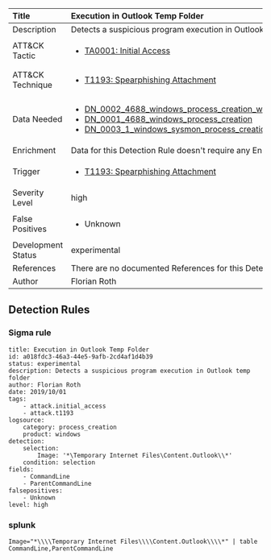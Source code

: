 | Title                | Execution in Outlook Temp Folder                                                                                                                                                 |
|:---------------------|:------------------------------------------------------------------------------------------------------------------------------------------------------------|
| Description          | Detects a suspicious program execution in Outlook temp folder                                                                                                                                           |
| ATT&amp;CK Tactic    |  <ul><li>[TA0001: Initial Access](https://attack.mitre.org/tactics/TA0001)</li></ul>  |
| ATT&amp;CK Technique | <ul><li>[T1193: Spearphishing Attachment](https://attack.mitre.org/techniques/T1193)</li></ul>  |
| Data Needed          | <ul><li>[DN_0002_4688_windows_process_creation_with_commandline](../Data_Needed/DN_0002_4688_windows_process_creation_with_commandline.md)</li><li>[DN_0001_4688_windows_process_creation](../Data_Needed/DN_0001_4688_windows_process_creation.md)</li><li>[DN_0003_1_windows_sysmon_process_creation](../Data_Needed/DN_0003_1_windows_sysmon_process_creation.md)</li></ul>  |
| Enrichment           |  Data for this Detection Rule doesn't require any Enrichments.  |
| Trigger              | <ul><li>[T1193: Spearphishing Attachment](../Triggers/T1193.md)</li></ul>  |
| Severity Level       | high |
| False Positives      | <ul><li>Unknown</li></ul>  |
| Development Status   | experimental |
| References           |  There are no documented References for this Detection Rule yet  |
| Author               | Florian Roth |


## Detection Rules

### Sigma rule

```
title: Execution in Outlook Temp Folder
id: a018fdc3-46a3-44e5-9afb-2cd4af1d4b39
status: experimental
description: Detects a suspicious program execution in Outlook temp folder
author: Florian Roth
date: 2019/10/01
tags:
    - attack.initial_access
    - attack.t1193
logsource:
    category: process_creation
    product: windows
detection:
    selection:
        Image: '*\Temporary Internet Files\Content.Outlook\\*'
    condition: selection
fields:
    - CommandLine
    - ParentCommandLine
falsepositives:
    - Unknown
level: high

```





### splunk
    
```
Image="*\\\\Temporary Internet Files\\\\Content.Outlook\\\\*" | table CommandLine,ParentCommandLine
```



